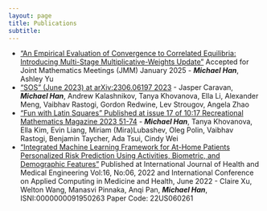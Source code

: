 ```yaml
---
layout: page
title: Publications
subtitle: 
---
```


* [“An Empirical Evaluation of Convergence to Correlated Equilibria: Introducing Multi-Stage Multiplicative-Weights Update”](https://math.mit.edu/research/highschool/primes/materials/2024/October/8-1%20Han.pdf) Accepted for Joint Mathematics Meetings (JMM) January 2025 - **_Michael Han_**, Ashley Yu
* [“SOS” (June 2023) at arXiv:2306.06197 2023](https://arxiv.org/abs/2306.06197) - Jasper Caravan, **_Michael Han_**, Andrew Kalashnikov, Tanya Khovanova, Ella Li, Alexander Meng, Vaibhav Rastogi, Gordon Redwine, Lev Strougov, Angela Zhao
* [“Fun with Latin Squares” Published at issue 17 of 10:17 Recreational Mathematics Magazine 2023 51-74](https://sciendo.com/article/10.2478/rmm-2023-0003) - **_Michael Han_**, Tanya Khovanova, Ella Kim, Evin Liang, Miriam (Mira)Lubashev, Oleg Polin, Vaibhav Rastogi, Benjamin Taycher, Ada Tsui, Cindy Wei
* [“Integrated Machine Learning Framework for At-Home Patients Personalized Risk Prediction Using Activities, Biometric, and Demographic Features”](https://publications.waset.org/abstracts/146473/integrated-machine-learning-framework-for-at-home-patients-personalized-risk-prediction-using-activities-biometric-and-demographic-features) Published at International Journal of Health and Medical Engineering Vol:16, No:06, 2022 and International Conference on Applied Computing in Medicine and Health, June 2022 - Claire Xu, Welton Wang, Manasvi Pinnaka, Anqi Pan, **_Michael Han_**, ISNI:0000000091950263 Paper Code: 22US060261
